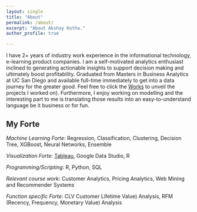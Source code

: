 ```yaml
---
layout: single
title: "About"
permalink: /about/
excerpt: "About Akshay Kotha."
author_profile: true

---
```


I have 2+ years of industry work experience in the informational technology, e-learning product companies. I am a self-motivated analytics enthusiast inclined to generating actionable insights to support decision making and ultimately boost profitability. Graduated from Masters in Business Analytics at UC San Diego and available full-time immediately to get into a data journey for the greater good.
Feel free to click the [Works](https://akshayreddykotha.github.io/works/) to unveil the projects I worked on). Furthermore, I enjoy working on modelling and the interesting part to me is translating those results into an easy-to-understand language be it business or for fun.

## My Forte
 
<!-- <img src="{{ site.url }}{{ site.baseurl }}/images/my-background4.JPG" alt=""> -->

*Machine Learning Forte*: Regression, Classification, Clustering, Decision Tree, XGBoost, Neural Networks, Ensemble

*Visualization Forte*: [Tableau](https://public.tableau.com/profile/akshaykotha#!/), Google Data Studio, R

*Programming/Scripting*: R, Python, SQL

*Relevant course work*: Customer Analytics, Pricing Analytics, Web Mining and Recommender Systems

*Function specific Forte*: CLV Customer Lifetime Value) Analysis, RFM (Recency, Frequency, Monetary Value) Analysis